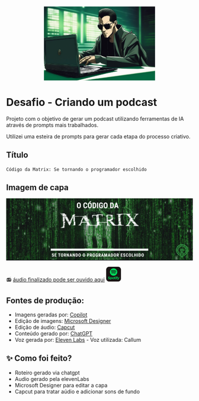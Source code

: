 <p align="center">
<img 
    src="./assets/personagem_capa.png"
    width="300"
/>
</p>

# Desafio - Criando um podcast
Projeto com o objetivo de gerar um podcast utilizando ferramentas de IA através de prompts mais trabalhados.

Utilizei uma esteira de prompts para gerar cada etapa do processo criativo.

## Título
    Código da Matrix: Se tornando o programador escolhido

## Imagem de capa
![alt text](./assets/capa.png "Capa do podcast")

📻 [áudio finalizado pode ser ouvido aqui](https://open.spotify.com/show/6OglSd2YC7t3cBwHiWSGnk)
[<img 
    src="./assets/spotify.png"
    width="40"
/>](https://open.spotify.com/show/6OglSd2YC7t3cBwHiWSGnk)

## Fontes de produção:

* Imagens geradas por: [Copilot](https://copilot.microsoft.com/)
* Edição de imagens: [Microsoft Designer](https://designer.microsoft.com/)
* Edição de áudio: [Capcut](https://www.capcut.com/)
* Conteúdo gerado por: [ChatGPT](https://chatgpt.com/)
* Voz gerada por: [Eleven Labs](https://elevenlabs.io) - Voz utilizada: Callum

## ✨ Como foi feito?

- Roteiro gerado via chatgpt
- Audio gerado pela elevenLabs
- Microsoft Designer para editar a capa
- Capcut para tratar aúdio e adicionar sons de fundo